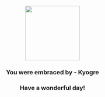 <p align="center">
    <img src="https://raw.githubusercontent.com/PokeAPI/sprites/master/sprites/pokemon/382.png" width="150" height="150">
</p>
<h3 align="center">You were embraced by - <b>Kyogre</b></h3>
<h3 align="center">Have a wonderful day!</h3>
